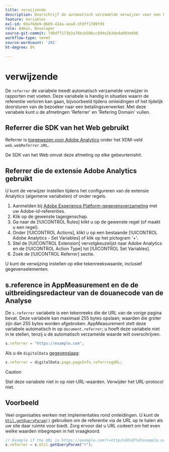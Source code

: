 ```yaml
---
title: verwijzende
description: Overschrijf de automatisch verzamelde verwijzer voor een klap.
feature: Variables
exl-id: 09a76de9-0689-424a-aead-3fdff1709fd9
role: Admin, Developer
source-git-commit: 7d8df7173b3a78bcb506cc894e2b3deda003e696
workflow-type: tm+mt
source-wordcount: '281'
ht-degree: 0%

---
```


# verwijzende

De `referrer` de variabele treedt automatisch verzamelde verwijzer in rapporten met voeten. Deze variabele is handig in situaties waarin de referentie verloren kan gaan, bijvoorbeeld tijdens omleidingen of het tijdelijk doorsturen van de bezoeker naar een betalingsverwerker. Met deze variabele kunt u de afmetingen &#39;Referrer&#39; en &#39;Refering Domain&#39; vullen.

## Referrer die SDK van het Web gebruikt

Referrer is [toegewezen voor Adobe Analytics](https://experienceleague.adobe.com/docs/analytics/implementation/aep-edge/variable-mapping.html) onder het XDM-veld `web.webReferrer.URL`.

De SDK van het Web omvat deze afmeting op elke gebeurtenishit.

## Referrer die de extensie Adobe Analytics gebruikt

U kunt de verwijzer instellen tijdens het configureren van de extensie Analytics (algemene variabelen) of onder regels.

1. Aanmelden bij [Adobe Experience Platform-gegevensverzameling](https://experience.adobe.com/data-collection) met uw Adobe-id-referenties.
2. Klik op de gewenste tageigenschap.
3. Ga naar de [!UICONTROL Rules] klikt u op de gewenste regel (of maakt u een regel).
4. Onder [!UICONTROL Actions], klikt u op een bestaande [!UICONTROL Adobe Analytics - Set Variables] of klik op het pictogram &#39;+&#39;.
5. Stel de [!UICONTROL Extension] vervolgkeuzelijst naar Adobe Analytics en de [!UICONTROL Action Type] tot [!UICONTROL Set Variables].
6. Zoek de [!UICONTROL Referrer] sectie.

U kunt de verwijzing instellen op elke tekenreekswaarde, inclusief gegevenselementen.

## s.reference in AppMeasurement en de de uitbreidingsredacteur van de douanecode van de Analyse

De `s.referrer` variabele is een tekenreeks die de URL van de vorige pagina bevat. Deze variabele kan maximaal 255 bytes opslaan; waarden die groter zijn dan 255 bytes worden afgebroken. AppMeasurement stelt deze variabele automatisch in op `document.referrer`; u hoeft deze variabele niet in te stellen, tenzij u de automatisch verzamelde waarde wilt overschrijven.

```js
s.referrer = "https://example.com";
```

Als u de `digitalData` [gegevenslaag](../../prepare/data-layer.md):

```js
s.referrer = digitalData.page.pageInfo.referringURL;
```

>[!CAUTION]
>
>Stel deze variabele niet in op niet-URL-waarden. Verwijder het URL-protocol niet.

## Voorbeeld

Veel organisaties werken met implementaties rond omleidingen. U kunt de [`Util.getQueryParam()`](../functions/util-getqueryparam.md) gebruiken om de referentie via de URL op te halen als uw site daar ruimte voor biedt. Zorg ervoor dat u URL codeert om het even welke waarden inbegrepen in het vraagkoord.

```js
// Example if the URL is https://example.com?r=https%3A%2F%2Fexample.org
s.referrer = s.Util.getQueryParam("r");
```
